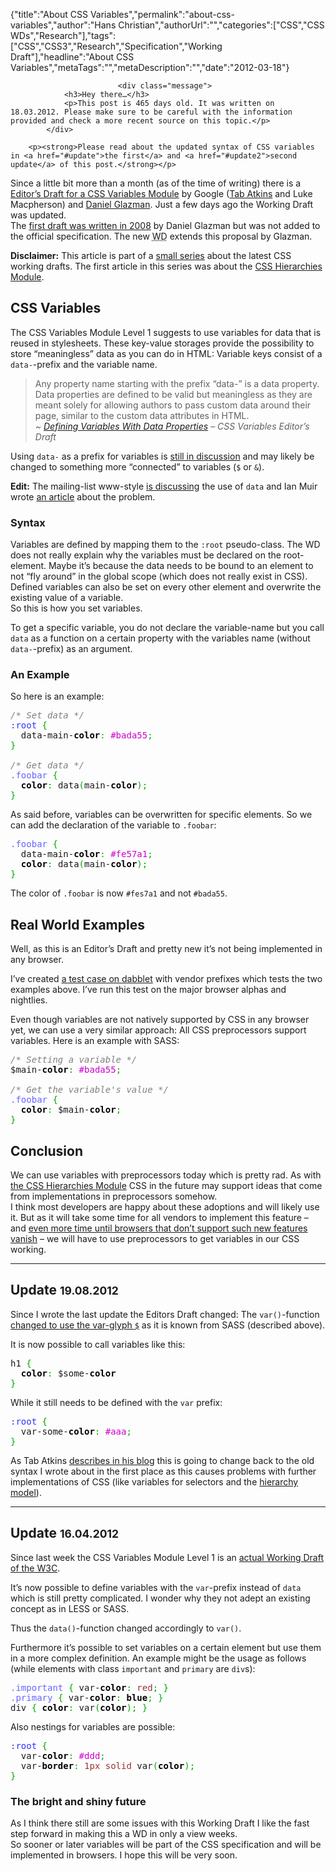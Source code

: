 {"title":"About CSS Variables","permalink":"about-css-variables","author":"Hans Christian","authorUrl":"","categories":["CSS","CSS WDs","Research"],"tags":["CSS","CSS3","Research","Specification","Working Draft"],"headline":"About CSS Variables","metaTags":"","metaDescription":"","date":"2012-03-18"}


		

		
		
							<div class="message">
				<h3>Hey there…</h3>
				<p>This post is 465 days old. It was written on 18.03.2012. Please make sure to be careful with the information provided and check a more recent source on this topic.</p>
			</div>
		
		<p><strong>Please read about the updated syntax of CSS variables in <a href="#update">the first</a> and <a href="#update2">second update</a> of this post.</strong></p>
<p>Since a little bit more than a month (as of the time of writing) there is a <a title="CSS Variables Module Level 1" href="http://dev.w3.org/csswg/css-variables/">Editor’s Draft for a CSS Variables Module</a> by Google (<a href="http://www.xanthir.com/blog/">Tab Atkins</a> and Luke Macpherson) and <a href="http://glazman.org/weblog/">Daniel Glazman</a>. Just a few days ago the Working Draft was updated.<br />
The <a href="http://disruptive-innovations.com/zoo/cssvariables/">first draft was written in 2008</a> by Daniel Glazman but was not added to the official specification. The new <abbr title="Working Draft">WD</abbr> extends this proposal by Glazman.</p>
<p><strong>Disclaimer:</strong> This article is part of a <a href="http://drublic.de/blog/category/css-wds/" title="A series of posts which describes new CSS specifications, working drafts and editor’s drafts.">small series</a> about the latest CSS working drafts. The first article in this series was about the <a title="About The CSS Hierarchies Module Level 3" href="http://drublic.de/blog/the-css-hierarchies-module-level-3/">CSS Hierarchies Module</a>.</p>
<h2>CSS Variables</h2>
<p>The CSS Variables Module Level 1 suggests to use variables for data that is reused in stylesheets. These key-value storages provide the possibility to store “meaningless” data as you can do in HTML: Variable keys consist of a <code>data-</code>-prefix and the variable name.</p>
<blockquote><p>Any property name starting with the prefix “data-” is a data property. Data properties are defined to be valid but meaningless as they are meant solely for allowing authors to pass custom data around their page, similar to the custom data attributes in HTML.<br />
<cite>~&nbsp;<a href="http://dev.w3.org/csswg/css-variables/#defining-variables">Defining Variables With Data Properties</a> – CSS Variables Editor’s Draft</cite>
</p></blockquote>
<p>Using <code>data-</code> as a prefix for variables is <a href="https://twitter.com/#!/tabatkins/status/170547807445467136">still in discussion</a> and may likely be changed to something more “connected” to variables (<code>$</code> or <code>&amp;</code>).</p>
<p><strong>Edit:</strong> The mailing-list www-style <a href="http://lists.w3.org/Archives/Public/www-style/2012Feb/1028.html">is discussing</a> the use of <code>data</code> and Ian Muir wrote <a href="http://www.piehead.com/blog/2012/03/a-vote-for-css-variables">an article</a> about the problem.</p>
<h3>Syntax</h3>
<p>Variables are defined by mapping them to the <code>:root</code> pseudo-class. The WD does not really explain why the variables must be declared on the root-element. Maybe it’s because the data needs to be bound to an element to not “fly around” in the global scope (which does not really exist in CSS).<br />
Defined variables can also be set on every other element and overwrite the existing value of a variable.<br />
So this is how you set variables.</p>
<p>To get a specific variable, you do not declare the variable-name but you call <code>data</code> as a function on a certain property with the variables name (without <code>data-</code>-prefix) as an argument.</p>
<h3>An Example</h3>
<p>So here is an example:</p>

<div class="wp_syntax"><div class="code"><pre class="css" style="font-family: monospace;"><span style="color: #808080; font-style: italic;">/* Set data */</span>
<span style="color: #3333ff;">:root </span><span style="color: #00AA00;">{</span>
  data-main-<span style="color: #000000; font-weight: bold;">color</span><span style="color: #00AA00;">:</span> <span style="color: #cc00cc;">#bada55</span><span style="color: #00AA00;">;</span>
<span style="color: #00AA00;">}</span>
&nbsp;
<span style="color: #808080; font-style: italic;">/* Get data */</span>
<span style="color: #6666ff;">.foobar</span> <span style="color: #00AA00;">{</span>
  <span style="color: #000000; font-weight: bold;">color</span><span style="color: #00AA00;">:</span> data<span style="color: #00AA00;">(</span>main-<span style="color: #000000; font-weight: bold;">color</span><span style="color: #00AA00;">)</span><span style="color: #00AA00;">;</span>
<span style="color: #00AA00;">}</span></pre></div></div>

<p>As said before, variables can be overwritten for specific elements. So we can add the declaration of the variable to <code>.foobar</code>:</p>

<div class="wp_syntax"><div class="code"><pre class="css" style="font-family: monospace;"><span style="color: #6666ff;">.foobar</span> <span style="color: #00AA00;">{</span>
  data-main-<span style="color: #000000; font-weight: bold;">color</span><span style="color: #00AA00;">:</span> <span style="color: #cc00cc;">#fe57a1</span><span style="color: #00AA00;">;</span>
  <span style="color: #000000; font-weight: bold;">color</span><span style="color: #00AA00;">:</span> data<span style="color: #00AA00;">(</span>main-<span style="color: #000000; font-weight: bold;">color</span><span style="color: #00AA00;">)</span><span style="color: #00AA00;">;</span>
<span style="color: #00AA00;">}</span></pre></div></div>

<p>The color of <code>.foobar</code> is now <code>#fes7a1</code> and not <code>#bada55</code>.</p>
<h2>Real World Examples</h2>
<p>Well, as this is an Editor’s Draft and pretty new it’s not being implemented in any browser.</p>
<p>I’ve created <a href="http://dabblet.com/gist/2072596" title="A CSS variables test">a test case on dabblet</a> with vendor prefixes which tests the two examples above. I’ve run this test on the major browser alphas and nightlies.</p>
<p>Even though variables are not natively supported by CSS in any browser yet, we can use a very similar approach: All CSS preprocessors support variables. Here is an example with SASS:</p>

<div class="wp_syntax"><div class="code"><pre class="css" style="font-family: monospace;"><span style="color: #808080; font-style: italic;">/* Setting a variable */</span>
$main-<span style="color: #000000; font-weight: bold;">color</span><span style="color: #00AA00;">:</span> <span style="color: #cc00cc;">#bada55</span><span style="color: #00AA00;">;</span>
&nbsp;
<span style="color: #808080; font-style: italic;">/* Get the variable's value */</span>
<span style="color: #6666ff;">.foobar</span> <span style="color: #00AA00;">{</span>
  <span style="color: #000000; font-weight: bold;">color</span><span style="color: #00AA00;">:</span> $main-<span style="color: #000000; font-weight: bold;">color</span><span style="color: #00AA00;">;</span>
<span style="color: #00AA00;">}</span></pre></div></div>

<h2>Conclusion</h2>
<p>We can use variables with preprocessors today which is pretty rad. As with <a href="http://drublic.de/blog/the-css-hierarchies-module-level-3/">the CSS Hierarchies Module</a> CSS in the future may support ideas that come from implementations in preprocessors somehow.<br />
I think most developers are happy about these adoptions and will likely use it. But as it will take some time for all vendors to implement this feature – and <a href="http://paulirish.com/2011/browser-market-pollution-iex-is-the-new-ie6/" title="Paul Irish about problems with oldIE">even more time until browsers that don’t support such new features vanish</a> – we will have to use preprocessors to get variables in our CSS working.</p>
<hr />
<h2 id="update2">Update <small>19.08.2012</small></h2>
<p>Since I wrote the last update the Editors Draft changed: The <code>var()</code>-function <a href="http://dev.w3.org/csswg/css-variables/#var-glyph">changed to use the var-glyph <code>$</code></a> as it is known from SASS (described above).</p>
<p>It is now possible to call variables like this:</p>

<div class="wp_syntax"><div class="code"><pre class="css" style="font-family: monospace;">h1 <span style="color: #00AA00;">{</span>
  <span style="color: #000000; font-weight: bold;">color</span><span style="color: #00AA00;">:</span> $some-<span style="color: #000000; font-weight: bold;">color</span>
<span style="color: #00AA00;">}</span></pre></div></div>

<p>While it still needs to be defined with the <code>var</code> prefix:</p>

<div class="wp_syntax"><div class="code"><pre class="css" style="font-family: monospace;"><span style="color: #3333ff;">:root </span><span style="color: #00AA00;">{</span>
  var-some-<span style="color: #000000; font-weight: bold;">color</span><span style="color: #00AA00;">:</span> <span style="color: #cc00cc;">#aaa</span><span style="color: #00AA00;">;</span>
<span style="color: #00AA00;">}</span></pre></div></div>

<p>As Tab Atkins <a href="http://www.xanthir.com/blog/b4KT0">describes in his blog</a> this is going to change back to the old syntax I wrote about in the first place as this causes problems with further implementations of CSS (like variables for selectors and the <a href="http://drublic.de/blog/the-css-hierarchies-module-level-3/">hierarchy model</a>).</p>
<hr />
<h2 id="update">Update <small>16.04.2012</small></h2>
<p>Since last week the CSS Variables Module Level 1 is an <a href="http://www.w3.org/TR/css-variables/">actual Working Draft of the W3C</a>.</p>
<p>It’s now possible to define variables with the <code>var</code>-prefix instead of <code>data</code> which is still pretty complicated. I wonder why they not adept an existing concept as in LESS or SASS.</p>
<p>Thus the <code>data()</code>-function changed accordingly to <code>var()</code>.</p>
<p>Furthermore it’s possible to set variables on a certain element but use them in a more complex definition. An example might be the usage as follows (while elements with class <code>important</code> and <code>primary</code> are <code>div</code>s):</p>

<div class="wp_syntax"><div class="code"><pre class="css" style="font-family: monospace;"><span style="color: #6666ff;">.important</span> <span style="color: #00AA00;">{</span> var-<span style="color: #000000; font-weight: bold;">color</span><span style="color: #00AA00;">:</span> <span style="color: #993333;">red</span><span style="color: #00AA00;">;</span> <span style="color: #00AA00;">}</span>
<span style="color: #6666ff;">.primary</span> <span style="color: #00AA00;">{</span> var-<span style="color: #000000; font-weight: bold;">color</span><span style="color: #00AA00;">:</span> <span style="color: #000000; font-weight: bold;">blue</span><span style="color: #00AA00;">;</span> <span style="color: #00AA00;">}</span>
div <span style="color: #00AA00;">{</span> <span style="color: #000000; font-weight: bold;">color</span><span style="color: #00AA00;">:</span> var<span style="color: #00AA00;">(</span><span style="color: #000000; font-weight: bold;">color</span><span style="color: #00AA00;">)</span><span style="color: #00AA00;">;</span> <span style="color: #00AA00;">}</span></pre></div></div>

<p>Also nestings for variables are possible:</p>

<div class="wp_syntax"><div class="code"><pre class="css" style="font-family: monospace;"><span style="color: #3333ff;">:root </span><span style="color: #00AA00;">{</span>
  var-<span style="color: #000000; font-weight: bold;">color</span><span style="color: #00AA00;">:</span> <span style="color: #cc00cc;">#ddd</span><span style="color: #00AA00;">;</span>
  var-<span style="color: #000000; font-weight: bold;">border</span><span style="color: #00AA00;">:</span> <span style="color: #933;">1px</span> <span style="color: #993333;">solid</span> var<span style="color: #00AA00;">(</span><span style="color: #000000; font-weight: bold;">color</span><span style="color: #00AA00;">)</span><span style="color: #00AA00;">;</span>
<span style="color: #00AA00;">}</span></pre></div></div>

<h3>The bright and shiny future</h3>
<p>As I think there still are some issues with this Working Draft I like the fast step forward in making this a WD in only a view weeks.<br />
So sooner or later variables will be part of the CSS specification and will be implemented in browsers. I hope this will be very soon.</p>
				

		
	